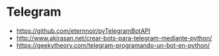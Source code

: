 Telegram
==

- https://github.com/eternnoir/pyTelegramBotAPI
- http://www.akirasan.net/crear-bots-para-telegram-mediante-python/
- https://geekytheory.com/telegram-programando-un-bot-en-python/


